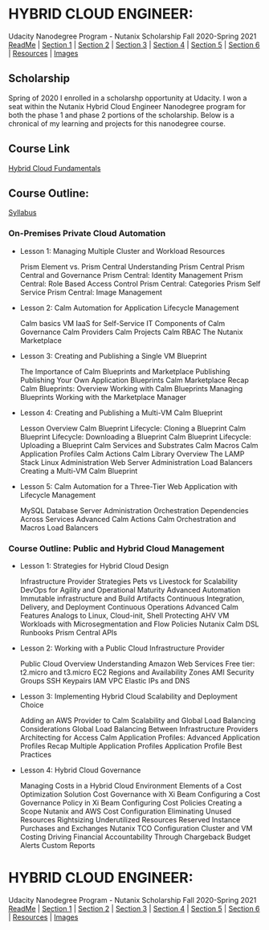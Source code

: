 # HYBRID CLOUD ENGINEER: 
Udacity Nanodegree Program - Nutanix Scholarship Fall 2020-Spring 2021<br>
[ReadMe](https://github.com/EO4wellness/T-I-L/tree/main/Nutanix) | [Section 1](https://github.com/EO4wellness/T-I-L/blob/main/Nutanix/Nutanix-Course-Notes_SECTION-1.md) | [Section 2](https://github.com/EO4wellness/T-I-L/blob/main/Nutanix/Nutanix-Course-Notes_SECTION-2.md) | [Section 3](https://github.com/EO4wellness/T-I-L/blob/main/Nutanix/Nutanix-Course-Notes_SECTION-3.md) | [Section 4](https://github.com/EO4wellness/T-I-L/blob/main/Nutanix/Nutanix-Course-Notes_SECTION-4.md) | [Section 5](https://github.com/EO4wellness/T-I-L/blob/main/Nutanix/Nutanix-Course-Notes_SECTION-5.md) | [Section 6](https://github.com/EO4wellness/T-I-L/blob/main/Nutanix/Nutanix-Course-Notes_SECTION-6.md) | [Resources](https://github.com/EO4wellness/T-I-L/tree/main/Nutanix/Nutanix-Resources) | [Images](https://github.com/EO4wellness/T-I-L/tree/main/Nutanix/Images)

## Scholarship
Spring of 2020 I enrolled in a scholarshp opportunity at Udacity.  I won a seat within the Nutanix Hybrid Cloud Engineer Nanodegree program for both the phase 1 and phase 2 portions of the scholarship. Below is a chronical of my learning and projects for this nanodegree course. 

## Course Link
[Hybrid Cloud Fundamentals](https://www.udacity.com/course/hybrid-cloud-fundamentals--ud0321)


## Course Outline: 
[Syllabus](https://github.com/EO4wellness/T-I-L/blob/main/Nutanix/Syllabus.md)

### On-Premises Private Cloud Automation

* Lesson 1: Managing Multiple Cluster and Workload Resources

    Prism Element vs. Prism Central
    Understanding Prism Central
    Prism Central and Governance
    Prism Central: Identity Management
    Prism Central: Role Based Access Control
    Prism Central: Categories
    Prism Self Service
    Prism Central: Image Management

* Lesson 2: Calm Automation for Application Lifecycle Management

    Calm basics
    VM IaaS for Self-Service IT
    Components of Calm Governance
    Calm Providers
    Calm Projects
    Calm RBAC
    The Nutanix Marketplace

* Lesson 3: Creating and Publishing a Single VM Blueprint

    The Importance of Calm Blueprints and Marketplace Publishing
    Publishing Your Own Application Blueprints
    Calm Marketplace Recap
    Calm Blueprints: Overview
    Working with Calm Blueprints
    Managing Blueprints
    Working with the Marketplace Manager

* Lesson 4: Creating and Publishing a Multi-VM Calm Blueprint

    Lesson Overview
    Calm Blueprint Lifecycle: Cloning a Blueprint
    Calm Blueprint Lifecycle: Downloading a Blueprint
    Calm Blueprint Lifecycle: Uploading a Blueprint
    Calm Services and Substrates
    Calm Macros
    Calm Application Profiles
    Calm Actions
    Calm Library Overview
    The LAMP Stack
    Linux Administration
    Web Server Administration
    Load Balancers
    Creating a Multi-VM Calm Blueprint

* Lesson 5: Calm Automation for a Three-Tier Web Application with Lifecycle Management

    MySQL Database Server Administration
    Orchestration Dependencies Across Services
    Advanced Calm Actions
    Calm Orchestration and Macros
    Load Balancers

### Course Outline: Public and Hybrid Cloud Management


* Lesson 1: Strategies for Hybrid Cloud Design

    Infrastructure Provider Strategies
    Pets vs Livestock for Scalability
    DevOps for Agility and Operational Maturity
    Advanced Automation
    Immutable infrastructure and Build Artifacts
    Continuous Integration, Delivery, and Deployment
    Continuous Operations
    Advanced Calm Features
    Analogs to Linux, Cloud-init, Shell
    Protecting AHV VM Workloads with Microsegmentation and Flow Policies
    Nutanix Calm DSL
    Runbooks
    Prism Central APIs

* Lesson 2: Working with a Public Cloud Infrastructure Provider

    Public Cloud Overview
    Understanding Amazon Web Services
    Free tier: t2.micro and t3.micro
    EC2 Regions and Availability Zones
    AMI
    Security Groups
    SSH Keypairs
    IAM
    VPC
    Elastic IPs and DNS

* Lesson 3: Implementing Hybrid Cloud Scalability and Deployment Choice

    Adding an AWS Provider to Calm
    Scalability and Global Load Balancing Considerations
    Global Load Balancing Between Infrastructure Providers
    Architecting for Access
    Calm Application Profiles: Advanced
    Application Profiles Recap
    Multiple Application Profiles
    Application Profile Best Practices

* Lesson 4: Hybrid Cloud Governance

    Managing Costs in a Hybrid Cloud Environment
    Elements of a Cost Optimization Solution
    Cost Governance with Xi Beam
    Configuring a Cost Governance Policy in Xi Beam
    Configuring Cost Policies
    Creating a Scope
    Nutanix and AWS Cost Configuration
    Eliminating Unused Resources
    Rightsizing Underutilized Resources
    Reserved Instance Purchases and Exchanges
    Nutanix TCO Configuration
    Cluster and VM Costing
    Driving Financial Accountability Through Chargeback
    Budget Alerts
    Custom Reports


# HYBRID CLOUD ENGINEER: 
Udacity Nanodegree Program - Nutanix Scholarship Fall 2020-Spring 2021<br>
[ReadMe](https://github.com/EO4wellness/T-I-L/tree/main/Nutanix) | [Section 1](https://github.com/EO4wellness/T-I-L/blob/main/Nutanix/Nutanix-Course-Notes_SECTION-1.md) | [Section 2](https://github.com/EO4wellness/T-I-L/blob/main/Nutanix/Nutanix-Course-Notes_SECTION-2.md) | [Section 3](https://github.com/EO4wellness/T-I-L/blob/main/Nutanix/Nutanix-Course-Notes_SECTION-3.md) | [Section 4](https://github.com/EO4wellness/T-I-L/blob/main/Nutanix/Nutanix-Course-Notes_SECTION-4.md) | [Section 5](https://github.com/EO4wellness/T-I-L/blob/main/Nutanix/Nutanix-Course-Notes_SECTION-5.md) | [Section 6](https://github.com/EO4wellness/T-I-L/blob/main/Nutanix/Nutanix-Course-Notes_SECTION-6.md) | [Resources](https://github.com/EO4wellness/T-I-L/tree/main/Nutanix/Nutanix-Resources) | [Images](https://github.com/EO4wellness/T-I-L/tree/main/Nutanix/Images)
